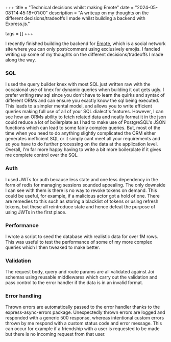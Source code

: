 +++
title = "Technical decisions whilst making Emote"
date = "2024-05-08T14:45:18+01:00"
description = "A writeup on my thoughts on the different decisions/tradeoffs I made whilst building a backend with Express.js."

tags = []
+++

I recently finished building the backend for <a href="https://github.com/jacobcons/Emote" target="_blank">Emote</a>, which is a social network site where you can 
only post/comment using exclusively emojis. I fancied writing up some of my thoughts on the different decisions/tradeoffs I
made along the way. 

### SQL
I used the query builder knex with most SQL just written raw with the occasional use of knex for dynamic queries when
building it out gets ugly. I prefer writing raw sql since you don't have to learn the quirks and syntax of different ORMs
and can ensure you exactly know the sql being executed. This leads to a simpler mental model, and allows you to write
efficient queries making full use of all of your SQL dialect's features. However, I can see how an ORMs ability to
fetch related data and neatly format it in the json could reduce a lot of boilerplate as I had to make use of PostgreSQL's
JSON functions which can lead to some fairly complex queries. But, most of the time when you need to do anything
slightly complicated the ORM either generates inefficient SQL or it simply cant meet all your requirements and so you
have to do further processing on the data at the application level. Overall, I'm far more happy having to write a bit
more boilerplate if it gives me complete control over the SQL.

### Auth
I used JWTs for auth because less state and one less dependency in the form of redis for managing sessions sounded
appealing. The only downside I can see with them is there is no way to revoke tokens on demand. This could be useful, for example, 
if a malicious actor got a hold of one. There are remedies to this such as storing a blacklist of tokens or
using refresh tokens, but these all reintroduce state and hence defeat the purpose of using JWTs in the first place.

### Performance
I wrote a script to seed the database with realistic data for over 1M rows. This was useful to test the performance of some
of my more complex queries which I then tweaked to make better.

### Validation
The request body, query and route params are all validated against Joi schemas using reusable middlewares which
carry out the validation and pass control to the error handler if the data is in an invalid format.

### Error handling
Thrown errors are automatically passed to the error handler thanks to the express-async-errors package. Unexpectedly
thrown errors are logged and responded with a generic 500 response, whereas intentional custom errors thrown by me respond
with a custom status code and error message. This can occur for example if a friendship with a user is requested to be made
but there is no incoming request from that user.
